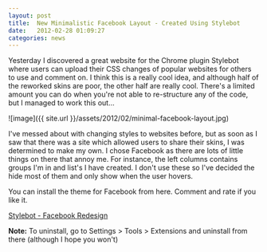 ```yaml
---
layout: post
title:  New Minimalistic Facebook Layout - Created Using Stylebot
date:   2012-02-28 01:09:27
categories: news
---
```


Yesterday I discovered a great website for the Chrome plugin Stylebot where users can upload their CSS changes of popular websites for others to use and comment on. I think this is a really cool idea, and although half of the reworked skins are poor, the other half are really cool. There's a limited amount you can do when you're not able to re-structure any of the code, but I managed to work this out...

![image]({{ site.url }}/assets/2012/02/minimal-facebook-layout.jpg)

I've messed about with changing styles to websites before, but as soon as I saw that there was a site which allowed users to share their skins, I was determined to make my own. I chose Facebook as there are lots of little things on there that annoy me. For instance, the left columns contains groups I'm in and list's I have created. I don't use these so I've decided the hide most of them and only show when the user hovers.

You can install the theme for Facebook from here. Comment and rate if you like it.

[Stylebot - Facebook Redesign](http://stylebot.me/styles/1119)

**Note:** To uninstall, go to Settings > Tools > Extensions and uninstall from there (although I hope you won't)
